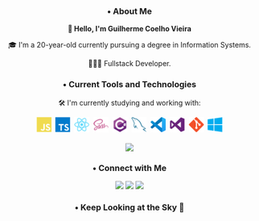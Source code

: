 <h3 align="center">• About Me</h3>
<p align="center"><strong>👋 Hello, I'm Guilherme Coelho Vieira</strong></p>
<p align="center">🎓 I'm a 20-year-old currently pursuing a degree in Information Systems.</p>
<p align="center">👨🏾‍💻 Fullstack Developer.</p>
<h3 align="center">• Current Tools and Technologies</h3>
<p align="center">🛠️ I'm currently studying and working with:</p>
<div align="center" style="display: inline_block">
  <a href="https://www.javascript.com/"><img alt="JavaScript" title="JavaScript" height="30" width="30" src="https://raw.githubusercontent.com/devicons/devicon/master/icons/javascript/javascript-plain.svg"></a>&nbsp;
  <a href="https://www.typescriptlang.org/"><img alt="TypeScript" title="TypeScript" height="30" width="30" src="https://raw.githubusercontent.com/devicons/devicon/master/icons/typescript/typescript-plain.svg"></a>&nbsp;
  <a href="https://pt-br.reactjs.org/"><img alt="React" title="ReactJs" height="30" width="30" src="https://raw.githubusercontent.com/devicons/devicon/master/icons/react/react-original.svg"></a>&nbsp;
  <a href="https://sass-lang.com/"><img alt="Sass" title="Sass" height="30" width="30" src="https://raw.githubusercontent.com/devicons/devicon/master/icons/sass/sass-original.svg"></a>&nbsp;
  <a href="https://learn.microsoft.com/pt-br/dotnet/csharp/"><img alt="C#" title="C#" height="30" width="30" src="https://github.com/devicons/devicon/blob/master/icons/csharp/csharp-original.svg"></a>&nbsp;
  <a href="https://www.mysql.com/"><img alt="MySQL" title="MySQL" height="30" width="30" src="https://raw.githubusercontent.com/devicons/devicon/master/icons/mysql/mysql-plain.svg"></a>&nbsp;
  <a href="https://code.visualstudio.com/"><img alt="VS Code" title="Visual Studio Code" height="30" width="30" src="https://raw.githubusercontent.com/devicons/devicon/master/icons/vscode/vscode-original.svg"></a>&nbsp;
  <a href="https://visualstudio.microsoft.com/"><img alt="Visual Studio" title="Visual Studio" height="30" width="30" src="https://raw.githubusercontent.com/devicons/devicon/master/icons/visualstudio/visualstudio-plain.svg"></a>&nbsp;
  <a href="https://git-scm.com/"><img alt="Git" title="Git" height="30" width="30" src="https://raw.githubusercontent.com/devicons/devicon/master/icons/git/git-plain.svg"></a>&nbsp;
  <a href="https://www.microsoft.com/pt-br/windows/"><img alt="Windows" title="Windows" height="30" width="30" src="https://raw.githubusercontent.com/devicons/devicon/master/icons/windows8/windows8-original.svg"></a>
</div></br>
<div align="center">
  <img align="center" height="150em" src="https://github-readme-stats.vercel.app/api/top-langs/?username=Wookyse&theme=dracula&hide_border=false&&layout=compact"/>
</div>
<h3 align="center">• Connect with Me</h3>
<div align="center">
  <a href="https://www.instagram.com/guilherme.coelhov/" target="_blank"><img src="https://img.shields.io/badge/-Instagram-%23E4405F?style=for-the-badge&logo=instagram&logoColor=white" target="_blank"></a>
  <a href="https://www.linkedin.com/in/guilherme-coelho-vieira-601711220/" target="_blank"><img src="https://img.shields.io/badge/-LinkedIn-%230077B5?style=for-the-badge&logo=linkedin&logoColor=white" target="_blank"></a> 
  <a href="mailto:coelhoguilherme@gmail.com"><img src="https://img.shields.io/badge/-Gmail-%23333?style=for-the-badge&logo=gmail&logoColor=red" target="_blank"></a>
</div>
<h3 align="center">• Keep Looking at the Sky 🌠</h3>
